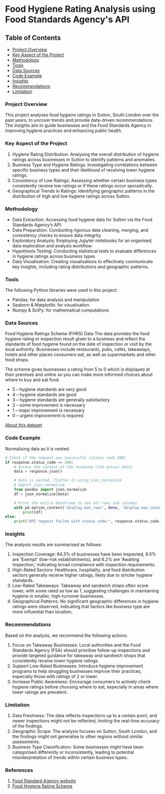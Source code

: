 # Food Hygiene Rating Analysis using Food Standards Agency's API


## Table of Contents

- [Project Overview](#project-overview)
- [Key Aspect of the Project](#key-aspect-of-the-project)
- [Methodology](#methodology)
- [Tools](#tools)
- [Data Sources](#data-sources)
- [Code Example](#code-example)
- [Insights](#insights)
- [Recommendations](#recommendations)
- [Limitation](#limitation)


### Project Overview

This project analyses food hygiene ratings in Sutton, South London over the past years, to uncover trends and provide data-driven recommendations. The insights aim to guide businesses and the Food Standards Agency in improving hygiene practices and enhancing public health.


### Key Aspect of the Project

1. Hygiene Rating Distribution: Analysing the overall distribution of hygiene ratings across businesses in Sutton to identify patterns and anomalies.
2. Business Type and Hygiene Ratings: Investigating correlations between specific business types and their likelihood of receiving lower hygiene ratings.
3. Consistency of Low Ratings: Assessing whether certain business types consistently receive low ratings or if these ratings occur sporadically.
4. Geographical Trends in Ratings: Identifying geographic patterns in the distribution of high and low hygiene ratings across Sutton.


### Methodology

- Data Extraction: Accessing food hygiene data for Sutton via the Food Standards Agency’s API.
- Data Preparation: Conducting rigorous data cleaning, merging, and consistency checks to ensure data integrity.
- Exploratory Analysis: Employing Jupyter notebooks for an organised, data exploration and analysis workflow.
- Hypothesis Testing: Conducting statistical tests to evaluate differences in hygiene ratings across business types.
- Data Visualisation: Creating visualisations to effectively communicate key insights, including rating distributions and geographic patterns.


### Tools

The following Python libraries were used in this project:
- Pandas: for data analysis and manipulation
- Seaborn & Matplotlib: for visualisation
- Numpy & SciPy: for mathematical computations


### Data Sources

Food Hygiene Ratings Scheme (FHRS) Data
The data provides the food hygiene rating or inspection result given to a business and reflect the standards of food hygiene found on the date of inspection or visit by the local authority. Businesses include restaurants, pubs, cafés, takeaways, hotels and other places consumers eat, as well as supermarkets and other food shops.

The scheme gives businesses a rating from 5 to 0 which is displayed at their premises and online so you can make more informed choices about where to buy and eat food.
- 5 – hygiene standards are very good
- 4 – hygiene standards are good
- 3 – hygiene standards are generally satisfactory
- 2 – some improvement is necessary
- 1 – major improvement is necessary
- 0 – urgent improvement is required

[About this dataset](https://data.food.gov.uk/catalog/datasets/38dd8d6a-5ab1-4f50-b753-ab33288e3200)


### Code Example

Normalising data as it is nested.

```python
# Check if the request was successful (status code 200)
if response.status_code == 200:
    # Access the content of the response (the actual data)
    data = response.json()

    # Data is nested, flatten it using json_normalize
    # Import json_normalize
    from pandas import json_normalize  
    df = json_normalize(data)

    # Print the entire DataFrame to see all rows and columns
    with pd.option_context('display.max_rows', None, 'display.max_columns', None):
        print(df)
else:
    print("API request failed with status code:", response.status_code)
```


### Insights

The analysis results are summarised as follows:
1. Inspection Coverage: 84.3% of businesses have been inspected, 9.5% are 'Exempt' (low-risk establishments), and 6.2% are 'Awaiting Inspection,' indicating broad compliance with inspection requirements.
2. High-Rated Sectors: Healthcare, hospitality, and food distribution sectors generally receive higher ratings, likely due to stricter hygiene standards.
3. Low-Rated Takeaways: Takeaway and sandwich shops often score lower, with some rated as low as 1, suggesting challenges in maintaining hygiene in smaller, high-turnover businesses.
4. Geographical Patterns: No significant geographic differences in hygiene ratings were observed, indicating that factors like business type are more influential than location.


### Recommendations

Based on the analysis, we recommend the following actions:
1. Focus on Takeaway Businesses: Local authorities and the Food Standards Agency (FSA) should prioritise follow-up inspections and provide targeted guidance for takeaway and sandwich shops that consistently receive lower hygiene ratings.
2. Support Low-Rated Businesses: Introduce hygiene improvement programs to help struggling businesses improve their practices, especially those with ratings of 2 or lower.
3. Increase Public Awareness: Encourage consumers to actively check hygiene ratings before choosing where to eat, especially in areas where lower ratings are prevalent.


### Limitation
1. Data Freshness: The data reflects inspections up to a certain point, and newer inspections might not be reflected, limiting the real-time accuracy of the findings.
2. Geographic Scope: The analysis focuses on Sutton, South London, and the findings might not generalise to other regions without similar assessments.
3. Business Type Classification: Some businesses might have been categorised differently or inconsistently, leading to potential misinterpretation of trends within certain business types.

### References

1. [Food Standard Agency website](https://www.food.gov.uk/)
2. [Food Hygiene Rating Scheme](https://www.food.gov.uk/safety-hygiene/food-hygiene-rating-scheme)

